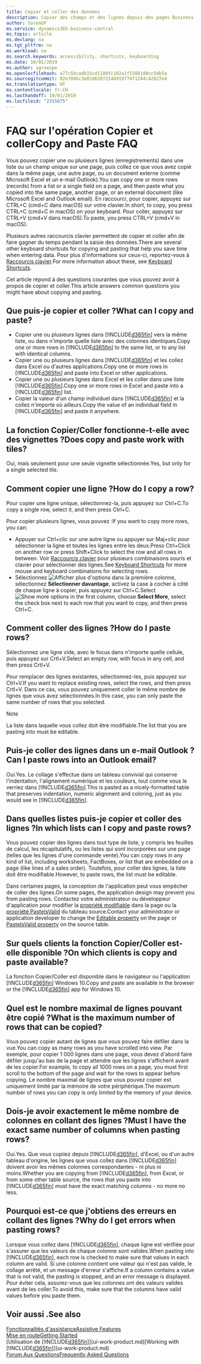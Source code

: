 ```yaml
---
title: Copier et coller des données
description: Copier des champs et des lignes depuis des pages Business Central et les coller à d'autres emplacements.
author: SorenGP
ms.service: dynamics365-business-central
ms.topic: article
ms.devlang: na
ms.tgt_pltfrm: na
ms.workload: na
ms.search.keywords: accessibility, shortcuts, keyboarding
ms.date: 10/01/2019
ms.author: sgroespe
ms.openlocfilehash: a77c5bcadb15cd1180fc102a1f15881d0cc5db5a
ms.sourcegitcommit: 02e704bc3e01d62072144919774f1244c42827e4
ms.translationtype: HT
ms.contentlocale: fr-CH
ms.lasthandoff: 10/01/2019
ms.locfileid: "2315675"
---
```

# <a name="copy-and-paste-faq"></a><span data-ttu-id="f0c1c-103">FAQ sur l'opération Copier et coller</span><span class="sxs-lookup"><span data-stu-id="f0c1c-103">Copy and Paste FAQ</span></span>
<span data-ttu-id="f0c1c-104">Vous pouvez copier une ou plusieurs lignes (enregistrements) dans une liste ou un champ unique sur une page, puis collez ce que vous avez copié dans la même page, une autre page, ou un document externe (comme Microsoft Excel et un e-mail Outlook).</span><span class="sxs-lookup"><span data-stu-id="f0c1c-104">You can copy one or more rows (records) from a list or a single field on a page, and then paste what you copied into the same page, another page, or an external document (like Microsoft Excel and Outlook email).</span></span> <span data-ttu-id="f0c1c-105">En raccourci, pour copier, appuyez sur CTRL+C (cmd+C dans macOS) sur votre clavier.</span><span class="sxs-lookup"><span data-stu-id="f0c1c-105">In short, to copy, you press CTRL+C (cmd+C in macOS) on your keyboard.</span></span> <span data-ttu-id="f0c1c-106">Pour coller, appuyez sur CTRL+V (cmd+V dans macOS).</span><span class="sxs-lookup"><span data-stu-id="f0c1c-106">To paste, you press CTRL+V (cmd+V in macOS).</span></span>

<span data-ttu-id="f0c1c-107">Plusieurs autres raccourcis clavier permettent de copier et coller afin de faire gagner du temps pendant la saisie des données.</span><span class="sxs-lookup"><span data-stu-id="f0c1c-107">There are several other keyboard shortcuts for copying and pasting that help you save time when entering data.</span></span> <span data-ttu-id="f0c1c-108">Pour plus d'informations sur ceux-ci, reportez-vous à [Raccourcis clavier](keyboard-shortcuts.md#CopyRows).</span><span class="sxs-lookup"><span data-stu-id="f0c1c-108">For more information about these, see [Keyboard Shortcuts](keyboard-shortcuts.md#CopyRows).</span></span>

<span data-ttu-id="f0c1c-109">Cet article répond à des questions courantes que vous pouvez avoir à propos de copier et coller.</span><span class="sxs-lookup"><span data-stu-id="f0c1c-109">This article answers common questions you might have about copying and pasting.</span></span>  

## <a name="what-can-i-copy-and-paste"></a><span data-ttu-id="f0c1c-110">Que puis-je copier et coller ?</span><span class="sxs-lookup"><span data-stu-id="f0c1c-110">What can I copy and paste?</span></span>
- <span data-ttu-id="f0c1c-111">Copier une ou plusieurs lignes dans [!INCLUDE[d365fin](includes/d365fin_md.md)] vers la même liste, ou dans n'importe quelle liste avec des colonnes identiques.</span><span class="sxs-lookup"><span data-stu-id="f0c1c-111">Copy one or more rows in [!INCLUDE[d365fin](includes/d365fin_md.md)] to the same list, or to any list with identical columns.</span></span>
- <span data-ttu-id="f0c1c-112">Copier une ou plusieurs lignes dans [!INCLUDE[d365fin](includes/d365fin_md.md)] et les collez dans Excel ou d'autres applications.</span><span class="sxs-lookup"><span data-stu-id="f0c1c-112">Copy one or more rows in [!INCLUDE[d365fin](includes/d365fin_md.md)] and paste into Excel or other applications.</span></span>
- <span data-ttu-id="f0c1c-113">Copier une ou plusieurs lignes dans Excel et les coller dans une liste [!INCLUDE[d365fin](includes/d365fin_md.md)].</span><span class="sxs-lookup"><span data-stu-id="f0c1c-113">Copy one or more rows in Excel and paste into a [!INCLUDE[d365fin](includes/d365fin_md.md)] list.</span></span>
- <span data-ttu-id="f0c1c-114">Copier la valeur d'un champ individuel dans [!INCLUDE[d365fin](includes/d365fin_md.md)] et la collez n'importe où ailleurs.</span><span class="sxs-lookup"><span data-stu-id="f0c1c-114">Copy the value of an individual field in [!INCLUDE[d365fin](includes/d365fin_md.md)] and paste it anywhere.</span></span>

## <a name="does-copy-and-paste-work-with-tiles"></a><span data-ttu-id="f0c1c-115">La fonction Copier/Coller fonctionne-t-elle avec des vignettes ?</span><span class="sxs-lookup"><span data-stu-id="f0c1c-115">Does copy and paste work with tiles?</span></span>
<span data-ttu-id="f0c1c-116">Oui, mais seulement pour une seule vignette sélectionnée.</span><span class="sxs-lookup"><span data-stu-id="f0c1c-116">Yes, but only for a single selected tile.</span></span>

## <a name="how-do-i-copy-a-row"></a><span data-ttu-id="f0c1c-117">Comment copier une ligne ?</span><span class="sxs-lookup"><span data-stu-id="f0c1c-117">How do I copy a row?</span></span>
<span data-ttu-id="f0c1c-118">Pour copier une ligne unique, sélectionnez-la, puis appuyez sur Ctrl+C.</span><span class="sxs-lookup"><span data-stu-id="f0c1c-118">To copy a single row, select it, and then press Ctrl+C.</span></span>

<span data-ttu-id="f0c1c-119">Pour copier plusieurs lignes, vous pouvez :</span><span class="sxs-lookup"><span data-stu-id="f0c1c-119">If you want to copy more rows, you can:</span></span>
- <span data-ttu-id="f0c1c-120">Appuyer sur Ctrl+clic sur une autre ligne ou appuyer sur Maj+clic pour sélectionner la ligne et toutes les lignes entre les deux.</span><span class="sxs-lookup"><span data-stu-id="f0c1c-120">Press Ctrl+Click on another row or press Shift+Click to select the row and all rows in between.</span></span> <span data-ttu-id="f0c1c-121">Voir [Raccourcis clavier](keyboard-shortcuts.md#CopyRows) pour plusieurs combinaisons souris et clavier pour sélectionner des lignes.</span><span class="sxs-lookup"><span data-stu-id="f0c1c-121">See [Keyboard Shortcuts](keyboard-shortcuts.md#CopyRows) for more mouse and keyboard combinations for selecting rows.</span></span>
- <span data-ttu-id="f0c1c-122">Sélectionnez ![Afficher plus d'options](media/show-more-options-icon.png "icône Afficher plus d'options") dans la première colonne, sélectionnez **Sélectionner davantage**, activez la case à cocher à côté de chaque ligne à copier, puis appuyez sur Ctrl+C.</span><span class="sxs-lookup"><span data-stu-id="f0c1c-122">Select ![Show more options](media/show-more-options-icon.png "Show more options icon") in the first column, choose **Select More**, select the check box next to each row that you want to copy, and then press Ctrl+C.</span></span>

## <a name="how-do-i-paste-rows"></a><span data-ttu-id="f0c1c-123">Comment coller des lignes ?</span><span class="sxs-lookup"><span data-stu-id="f0c1c-123">How do I paste rows?</span></span>
<span data-ttu-id="f0c1c-124">Sélectionnez une ligne vide, avec le focus dans n'importe quelle cellule, puis appuyez sur Crtl+V.</span><span class="sxs-lookup"><span data-stu-id="f0c1c-124">Select an empty row, with focus in any cell, and then press Crtl+V.</span></span>

<span data-ttu-id="f0c1c-125">Pour remplacer des lignes existantes, sélectionnez-les, puis appuyez sur Ctrl+V.</span><span class="sxs-lookup"><span data-stu-id="f0c1c-125">If you want to replace existing rows, select the rows, and then press Crtl+V.</span></span> <span data-ttu-id="f0c1c-126">Dans ce cas, vous pouvez uniquement coller le même nombre de lignes que vous avez sélectionnées.</span><span class="sxs-lookup"><span data-stu-id="f0c1c-126">In this case, you can only paste the same number of rows that you selected.</span></span>

> [!NOTE]
> <span data-ttu-id="f0c1c-127">La liste dans laquelle vous collez doit être modifiable.</span><span class="sxs-lookup"><span data-stu-id="f0c1c-127">The list that you are pasting into must be editable.</span></span>

<!-- Rows are pasted directly where your cursor is located. If you paste into an empty line, any existing subsequent lines will be moved after the pasted lines. If you paste into an existing line or lines, this will be overwritten.-->

## <a name="can-i-paste-rows-into-an-outlook-email"></a><span data-ttu-id="f0c1c-128">Puis-je coller des lignes dans un e-mail Outlook ?</span><span class="sxs-lookup"><span data-stu-id="f0c1c-128">Can I paste rows into an Outlook email?</span></span>
<span data-ttu-id="f0c1c-129">Oui.</span><span class="sxs-lookup"><span data-stu-id="f0c1c-129">Yes.</span></span> <span data-ttu-id="f0c1c-130">Le collage s'effectue dans un tableau convivial qui conserve l'indentation, l'alignement numérique et les couleurs, tout comme vous le verriez dans [!INCLUDE[d365fin](includes/d365fin_md.md)].</span><span class="sxs-lookup"><span data-stu-id="f0c1c-130">This is pasted as a nicely-formatted table that preserves indentation, numeric alignment and coloring, just as you would see in [!INCLUDE[d365fin](includes/d365fin_md.md)].</span></span>

## <a name="in-which-lists-can-i-copy-and-paste-rows"></a><span data-ttu-id="f0c1c-131">Dans quelles listes puis-je copier et coller des lignes ?</span><span class="sxs-lookup"><span data-stu-id="f0c1c-131">In which lists can I copy and paste rows?</span></span>
<span data-ttu-id="f0c1c-132">Vous pouvez copier des lignes dans tout type de liste, y compris les feuilles de calcul, les récapitulatifs, ou les listes qui sont incorporées sur une page (telles que les lignes d'une commande vente).</span><span class="sxs-lookup"><span data-stu-id="f0c1c-132">You can copy rows in any kind of list, including worksheets, FactBoxes, or list that are embedded on a page (like lines of a sales order).</span></span> <span data-ttu-id="f0c1c-133">Toutefois, pour coller des lignes, la liste doit être modifiable.</span><span class="sxs-lookup"><span data-stu-id="f0c1c-133">However, to paste rows, the list must be editable.</span></span>

<span data-ttu-id="f0c1c-134">Dans certaines pages, la conception de l'application peut vous empêcher de coller des lignes.</span><span class="sxs-lookup"><span data-stu-id="f0c1c-134">On some pages, the application design may prevent you from pasting rows.</span></span> <span data-ttu-id="f0c1c-135">Contactez votre administrateur ou développeur d'application pour modifier la [propriété modifiable](https://docs.microsoft.com/en-us/dynamics365/business-central/dev-itpro/developer/properties/devenv-editable-property) dans la page ou la [propriété PasteIsValid](https://docs.microsoft.com/en-us/dynamics365/business-central/dev-itpro/developer/properties/devenv-pasteisvalid-property) du tableau source.</span><span class="sxs-lookup"><span data-stu-id="f0c1c-135">Contact your administrator or application developer to change the [Editable property](https://docs.microsoft.com/en-us/dynamics365/business-central/dev-itpro/developer/properties/devenv-editable-property) on the page or [PasteIsValid property](https://docs.microsoft.com/en-us/dynamics365/business-central/dev-itpro/developer/properties/devenv-pasteisvalid-property) on the source table.</span></span>

## <a name="on-which-clients-is-copy-and-paste-available"></a><span data-ttu-id="f0c1c-136">Sur quels clients la fonction Copier/Coller est-elle disponible ?</span><span class="sxs-lookup"><span data-stu-id="f0c1c-136">On which clients is copy and paste available?</span></span>
<span data-ttu-id="f0c1c-137">La fonction Copier/Coller est disponible dans le navigateur ou l'application [!INCLUDE[d365fin](includes/d365fin_md.md)] Windows 10.</span><span class="sxs-lookup"><span data-stu-id="f0c1c-137">Copy and paste are available in the browser or the [!INCLUDE[d365fin](includes/d365fin_md.md)] app for Windows 10.</span></span>

## <a name="what-is-the-maximum-number-of-rows-that-can-be-copied"></a><span data-ttu-id="f0c1c-138">Quel est le nombre maximal de lignes pouvant être copié ?</span><span class="sxs-lookup"><span data-stu-id="f0c1c-138">What is the maximum number of rows that can be copied?</span></span>
<span data-ttu-id="f0c1c-139">Vous pouvez copier autant de lignes que vous pouvez faire défiler dans la vue.</span><span class="sxs-lookup"><span data-stu-id="f0c1c-139">You can copy as many rows as you have scrolled into view.</span></span> <span data-ttu-id="f0c1c-140">Par exemple, pour copier 1 000 lignes dans une page, vous devez d'abord faire défiler jusqu'au bas de la page et attendre que les lignes s'affichent avant de les copier.</span><span class="sxs-lookup"><span data-stu-id="f0c1c-140">For example, to copy all 1000 rows on a page, you must first scroll to the bottom of the page and wait for the rows to appear before copying.</span></span> <span data-ttu-id="f0c1c-141">Le nombre maximal de lignes que vous pouvez copier est uniquement limité par la mémoire de votre périphérique.</span><span class="sxs-lookup"><span data-stu-id="f0c1c-141">The maximum number of rows you can copy is only limited by the memory of your device.</span></span>

## <a name="must-i-have-the-exact-same-number-of-columns-when-pasting-rows"></a><span data-ttu-id="f0c1c-142">Dois-je avoir exactement le même nombre de colonnes en collant des lignes ?</span><span class="sxs-lookup"><span data-stu-id="f0c1c-142">Must I have the exact same number of columns when pasting rows?</span></span>
<span data-ttu-id="f0c1c-143">Oui.</span><span class="sxs-lookup"><span data-stu-id="f0c1c-143">Yes.</span></span> <span data-ttu-id="f0c1c-144">Que vous copiiez depuis [!INCLUDE[d365fin](includes/d365fin_md.md)], d'Excel, ou d'un autre tableau d'origine, les lignes que vous collez dans [!INCLUDE[d365fin](includes/d365fin_md.md)] doivent avoir les mêmes colonnes correspondantes - ni plus ni moins.</span><span class="sxs-lookup"><span data-stu-id="f0c1c-144">Whether you are copying from [!INCLUDE[d365fin](includes/d365fin_md.md)], from Excel, or from some other table source, the rows that you paste into [!INCLUDE[d365fin](includes/d365fin_md.md)] must have the exact matching columns - no more no less.</span></span>

## <a name="why-do-i-get-errors-when-pasting-rows"></a><span data-ttu-id="f0c1c-145">Pourquoi est-ce que j'obtiens des erreurs en collant des lignes ?</span><span class="sxs-lookup"><span data-stu-id="f0c1c-145">Why do I get errors when pasting rows?</span></span>
<span data-ttu-id="f0c1c-146">Lorsque vous collez dans [!INCLUDE[d365fin](includes/d365fin_md.md)], chaque ligne est vérifiée pour s'assurer que les valeurs de chaque colonne sont valides.</span><span class="sxs-lookup"><span data-stu-id="f0c1c-146">When pasting into [!INCLUDE[d365fin](includes/d365fin_md.md)], each row is checked to make sure that values in each column are valid.</span></span> <span data-ttu-id="f0c1c-147">Si une colonne contient une valeur qui n'est pas valide, le collage arrêté, et un message d'erreur s'affiche.</span><span class="sxs-lookup"><span data-stu-id="f0c1c-147">If a column contains a value that is not valid, the pasting is stopped, and an error message is displayed.</span></span> <span data-ttu-id="f0c1c-148">Pour éviter cela, assurez-vous que les colonnes ont des valeurs valides avant de les coller.</span><span class="sxs-lookup"><span data-stu-id="f0c1c-148">To avoid this, make sure that the columns have valid values before you paste them.</span></span>


## <a name="see-also"></a><span data-ttu-id="f0c1c-149">Voir aussi .</span><span class="sxs-lookup"><span data-stu-id="f0c1c-149">See also</span></span>
[<span data-ttu-id="f0c1c-150">Fonctionnalités d'assistance</span><span class="sxs-lookup"><span data-stu-id="f0c1c-150">Assistive Features</span></span>](ui-accessibility.md)  
[<span data-ttu-id="f0c1c-151">Mise en route</span><span class="sxs-lookup"><span data-stu-id="f0c1c-151">Getting Started</span></span>](product-get-started.md)  
<span data-ttu-id="f0c1c-152">[Utilisation de [!INCLUDE[d365fin](includes/d365fin_md.md)]](ui-work-product.md)</span><span class="sxs-lookup"><span data-stu-id="f0c1c-152">[Working with [!INCLUDE[d365fin](includes/d365fin_md.md)]](ui-work-product.md)</span></span>  
[<span data-ttu-id="f0c1c-153">Forum Aux Questions</span><span class="sxs-lookup"><span data-stu-id="f0c1c-153">Frequently Asked Questions</span></span>](across-faq.md)  
